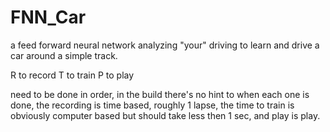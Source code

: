 # FNN_Car
a feed forward neural network analyzing "your" driving to learn and drive a car around a simple track.


R to record
T to train
P to play

need to be done in order, in the build there's no hint to when each one is done, the recording is time based, roughly 1 lapse, the time to train is obviously computer based but should take less then 1 sec, and play is play.
